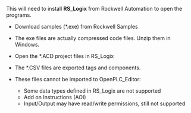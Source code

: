 This will need to install **RS_Logix** from Rockwell Automation to open the programs.
- Download samples (*.exe) from Rockwell Samples
- The exe files are actually compressed code files. Unzip them in Windows.
- Open the *.ACD project files in RS_Logix

- The *.CSV files are exported tags and components.
- These files cannot be imported to OpenPLC_Editor:
  - Some data types defined in RS_Logix are not supported
  - Add on Instructions (AOI)
  - Input/Output may have read/write permissions, still not supported 
